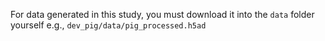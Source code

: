 For data generated in this study, you must download it into the `data` folder yourself e.g., `dev_pig/data/pig_processed.h5ad`
